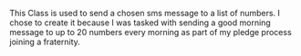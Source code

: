 This Class is used to send a chosen sms message to a list of numbers. I chose to create it because I was tasked with sending a good morning message to up to 20 numbers every morning as part of my pledge process joining a fraternity. 
